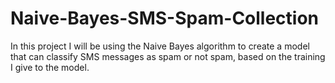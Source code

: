 # Naive-Bayes-SMS-Spam-Collection
In this project I will be using the Naive Bayes algorithm to create a model that can classify SMS messages as spam or not spam, based on the training I give to the model.
